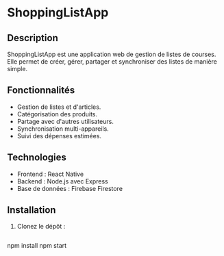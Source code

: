 # ShoppingListApp

## Description
ShoppingListApp est une application web de gestion de listes de courses. Elle permet de créer, gérer, partager et synchroniser des listes de manière simple.

## Fonctionnalités
- Gestion de listes et d'articles.
- Catégorisation des produits.
- Partage avec d'autres utilisateurs.
- Synchronisation multi-appareils.
- Suivi des dépenses estimées.

## Technologies
- Frontend : React Native
- Backend : Node.js avec Express
- Base de données : Firebase Firestore

## Installation
1. Clonez le dépôt :
   ```bash
npm install
npm start

